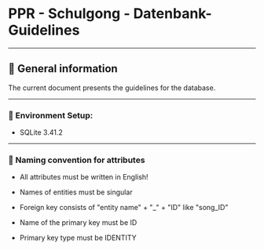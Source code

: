 # PPR - Schulgong - Datenbank-Guidelines 

<hr>

## :pushpin: General information

The current document presents the guidelines for the database.

<hr>

### :wrench: Environment Setup:

- SQLite 3.41.2

<hr>

### :book: Naming convention for attributes

- All attributes must be written in English!

- Names of entities must be singular

- Foreign key consists of "entity name" + "_" + "ID" like "song_ID"

- Name of the primary key must be ID

- Primary key type must be IDENTITY
